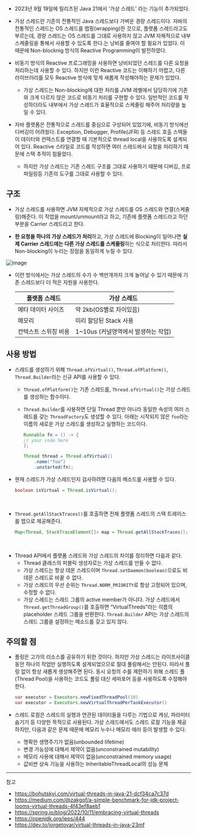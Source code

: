 - 2023년 9월 19일에 릴리즈된 Java 21에서 '가상 스레드' 라는 기능이 추가되었다.

- 가상 스레드란 기존의 전통적인 Java 스레드보다 가벼운 경량 스레드이다. 자바의 전통적인 스레드는 OS 스레드를 랩핑(wrapping)한 것으로, 플랫폼 스레드라고도 부르는데, 경량 스레드는 OS 스레드를 그대로 사용하지 않고 JVM 자체적으로 내부 스케줄링을 통해서 사용할 수 있도록 한다.는 낭비를 줄여야 할 필요가 있었다. 이 때문에 Non-blocknig 방식의 Reactive Programming이 발전하였다.

- 비동기 방식의 Reactive 프로그래밍을 사용하면 낭비되었던 스레드를 다른 요청을 처리하는데 사용할 수 있다. 하지만 이런 Reactive 코드는 이해하기 어렵고, 다른 라이브러리를 모두 Reactive 방식에 맞게 새롭게 작성해야하는 문제가 있었다.
  - 가상 스레드는 Non-blocking에 대한 처리를 JVM 레벨에서 담당하기에 기존와 크게 다르지 않은 코드로 비동기 처리를 구현할 수 있다. 일반적인 코드를 작성하더라도 내부에서 가상 스레드가 효율적으로 스케줄링 해주어 처리량을 높일 수 있다.

- 자바 플랫폼은 전통적으로 스레드를 중심으로 구성되어 있었기에, 비동기 방식에선 디버깅이 어려웠다. Exception, Debugger, Profile(JFR) 등 스레드 호출 스택들이 데이터와 컨텍스트를 연결할 때 기본적으로 thread local을 사용하도록 설계되어 있다. Reactive 스타일로 코드를 작성하면 여러 스레드에서 요청을 처리하기 때문에 스택 추적이 힘들었다.
  - 하지만 가상 스레드는 기존 스레드 구조를 그대로 사용하기 때문에 디버깅, 프로파일링등 기존의 도구를 그대로 사용할 수 있다.

## 구조 

- 가상 스레드를 사용하면 JVM 자체적으로 가상 스레드를 OS 스레드와 연결(스케줄링)해준다. 이 작업을 mount/unmount라고 하고, 기존에 플랫폼 스레드라고 하던 부분을 Carrier 스레드라고 한다.

- **한 요청을 하나의 가상 스레드가 처리**하고, 가상 스레드에 Blocking이 일어나면 **실제 Carrier 스레드에는 다른 가상 스레드를 스케줄링**하는 식으로 처리한다. 따라서 Non-blocking이 누리는 장점을 동일하게 누릴 수 있다. 

![image](https://github.com/rlaisqls/TIL/assets/81006587/4618a582-4aeb-4e5a-95d0-22e7f4c8821e)

- 이런 방식에서는 가상 스레드의 수가 수 백만개까지 크게 늘어날 수 있기 때문에 기존 스레드보다 더 적은 자원을 사용한다.

    |플랫폼 스레드|가상 스레드|
    |-|-|
    |메타 데이터 사이즈|약 2kb(OS별로 차이있음)|200~300 B|
    |메모리|미리 할당된 Stack 사용|필요시 마다 Heap 사용|
    |컨텍스트 스위칭 비용|1~10us (커널영역에서 발생하는 작업)|ns (or 1us 미만)|

## 사용 방법

- 스레드를 생성하기 위해 `Thread.ofVirtual()`, `Thread.ofPlatform()`, `Thread.Builder`라는 신규 API를 사용할 수 있다.

  - `Thread.ofPlatform()`는 기존 스레드를, `Thread.ofVirtual()`는 가상 스레드를 생성하는 함수이다.
  - `Thread.Builder`를 사용하면 단일 Thread 뿐만 아니라 동일한 속성의 여러 스레드를 갖는 `ThreadFactory`도 생성할 수 있다. 아래는 시작되지 않은 `foo`라는 이름의 새로운 가상 스레드를 생성하고 실행하는 코드이다.

    ```java
    Runnable fn = () -> {
    // your code here
    };

    Thread thread = Thread.ofVirtual()
        .name("foo")
        .unstarted(fn);
    ```

- 현재 스레드가 가상 스레드인지 검사하려면 다음의 메소드를 사용할 수 있다.

    ```java
    boolean isVirtual = Thread.isVirtual();
    ```
 
- `Thread.getAllStackTraces()`를 호출하면 전체 플랫폼 스레드의 스택 트레이스를 맵으로 제공해준다.

    ```java
    Map<Thread, StackTraceElement[]> map = Thread.getAllStackTraces();
    ```
 
- Thread API에서 플랫폼 스레드와 가상 스레드의 차이를 정리하면 다음과 같다.
  - Thread 클래스의 퍼블릭 생성자로는 가상 스레드를 만들 수 없다.
  - 가상 스레드는 항상 데몬 스레드이며 `Thread.setDaemon(boolean)`으로도 비데몬 스레드로 바꿀 수 없다.
  - 가상 스레드의 우선 순위는 `Thread.NORM_PRIORITY`로 항상 고정되어 있으며, 수정할 수 없다.
  - 가상 스레드는 스레드 그룹의 active member가 아니다. 가상 스레드에서 `Thread.getThreadGroup()`를 호출하면 “VirtualThreds”라는 이름의 placeholder 스레드 그룹을 반환한다. `Thread.Builder` API는 가상 스레드의 스레드 그룹을 설정하는 메소드를 갖고 있지 않다.


## 주의할 점

- 풀링은 고가의 리소스를 공유하기 위한 것이다. 하지만 가상 스레드는 라이프사이클 동안 하나의 작업만 실행하도록 설계되었으므로 절대 풀링해서는 안된다. 따라서 풀링 없이 항상 새롭게 생성해주면 된다. 동시 요청의 수를 제한하기 위해 스레드 풀(Thread Pool)을 사용하는 코드도 풀링 대신 세마포어 등을 사용하도록 수정해야 한다.
  
    ```java
    var executor = Executors.newFixedThreadPool(10)
    var executor = Executors.newVirtualThreadPerTaskExecutor()
    ```

- 스레드 로컬은 스레드의 실행과 연관된 데이터들을 다루는 기법으로 캐싱, 파라미터 숨기기 등 다양한 목적으로 사용된다. 가상 스레드에서도 스레드 로컬 기능을 제공하지만, 다음과 같은 문제 때문에 메모리 누수나 메모리 에러 등이 발생할 수 있다.

  - 명확한 생명주기가 없음(unbounded lifetime)
  - 변경 가능성에 대해서 제약이 없음(unconstrained mutability)
  - 메모리 사용에 대해서 제약이 없음(unconstrained memory usage)
  - 값비싼 상속 기능을 사용하는 InheritableThreadLocal의 성능 문제
  
---
참고
- https://bohutskyi.com/virtual-threads-in-java-21-dcf34ca7c37d
- https://medium.com/@zakgof/a-simple-benchmark-for-jdk-project-looms-virtual-threads-4f43ef8aeb1
- https://spring.io/blog/2022/10/11/embracing-virtual-threads
- https://openjdk.org/jeps/444
- https://dev.to/jorgetovar/virtual-threads-in-java-23mf
